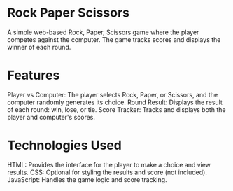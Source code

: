 # Rock Paper Scissors
A simple web-based Rock, Paper, Scissors game where the player competes against the computer. The game tracks scores and displays the winner of each round.

# Features
Player vs Computer: The player selects Rock, Paper, or Scissors, and the computer randomly generates its choice.
Round Result: Displays the result of each round: win, lose, or tie.
Score Tracker: Tracks and displays both the player and computer's scores.
# Technologies Used
HTML: Provides the interface for the player to make a choice and view results.
CSS: Optional for styling the results and score (not included).
JavaScript: Handles the game logic and score tracking.
